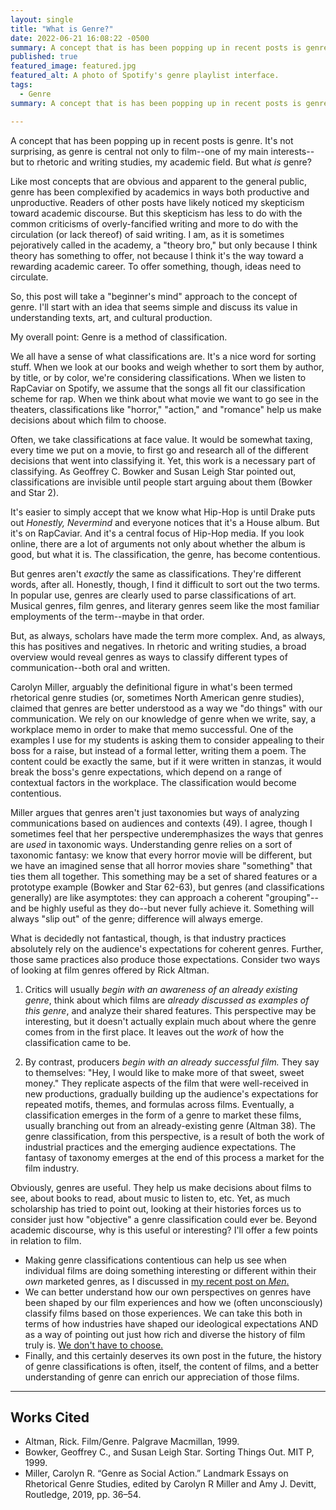 ```yaml
---
layout: single
title: "What is Genre?"
date: 2022-06-21 16:08:22 -0500
summary: A concept that is has been popping up in recent posts is genre. It's not surprising, as genre is central not only to film--increasingly, the focus of this blog--but to rhetoric and writing studies, my academic home. But what *is* genre?
published: true
featured_image: featured.jpg
featured_alt: A photo of Spotify's genre playlist interface.
tags:
  - Genre
summary: A concept that is has been popping up in recent posts is genre. It's not surprising, as genre is central not only to film--increasingly, the focus of this blog--but to rhetoric and writing studies, my academic home. But what *is* genre?

---
```




A concept that has been popping up in recent posts is genre. It's not surprising, as genre is central not only to film--one of my main interests--but to rhetoric and writing studies, my academic field. But what *is* genre?

Like most concepts that are obvious and apparent to the general public, genre has been complexified by academics in ways both productive and unproductive. Readers of other posts have likely noticed my skepticism toward academic discourse. But this skepticism has less to do with the common criticisms of overly-fancified writing and more to do with the circulation (or lack thereof) of said writing. I am, as it is sometimes pejoratively called in the academy, a "theory bro," but only because I think theory has something to offer, not because I think it's the way toward a rewarding academic career. To offer something, though, ideas need to circulate.

So, this post will take a "beginner's mind" approach to the concept of genre. I'll start with an idea that seems simple and discuss its value in understanding texts, art, and cultural production.

My overall point: Genre is a method of classification.

We all have a sense of what classifications are. It's a nice word for sorting stuff. When we look at our books and weigh whether to sort them by author, by title, or by color, we're considering classifications. When we listen to RapCaviar on Spotify, we assume that the songs all fit our classification scheme for rap. When we think about what movie we want to go see in the theaters, classifications like "horror," "action," and "romance" help us make decisions about which film to choose.

Often, we take classifications at face value. It would be somewhat taxing, every time we put on a movie, to first go and research all of the different decisions that went into classifying it. Yet, this work is a necessary part of classifying. As Geoffrey C. Bowker and Susan Leigh Star pointed out, classifications are invisible until people start arguing about them (Bowker and Star 2).

It's easier to simply accept that we know what Hip-Hop is until Drake puts out _Honestly, Nevermind_ and everyone notices that it's a House album. But it's on RapCaviar. And it's a central focus of Hip-Hop media. If you look online, there are a lot of arguments not only about whether the album is good, but what it is. The classification, the genre, has become contentious.

But genres aren't *exactly* the same as classifications. They're different words, after all. Honestly, though, I find it difficult to sort out the two terms. In popular use, genres are clearly used to parse classifications of art. Musical genres, film genres, and literary genres seem like the most familiar employments of the term--maybe in that order.

But, as always, scholars have made the term more complex. And, as always, this has positives and negatives. In rhetoric and writing studies, a broad overview would reveal genres as ways to classify different types of communication--both oral and written.

Carolyn Miller, arguably the definitional figure in what's been termed rhetorical genre studies (or, sometimes North American genre studies), claimed that genres are better understood as a way we "do things" with our communication. We rely on our knowledge of genre when we write, say, a workplace memo in order to make that memo successful. One of the examples I use for my students is asking them to consider appealing to their boss for a raise, but instead of a formal letter, writing them a poem. The content could be exactly the same, but if it were written in stanzas, it would break the boss's genre expectations, which depend on a range of contextual factors in the workplace. The classification would become contentious.

Miller argues that genres aren't just taxonomies but ways of analyzing communications based on audiences and contexts (49). I agree, though I sometimes feel that her perspective underemphasizes the ways that genres are *used* in taxonomic ways. Understanding genre relies on a sort of taxonomic fantasy: we know that every horror movie will be different, but we have an imagined sense that all horror movies share "something" that ties them all together. This something may be a set of shared features or a prototype example (Bowker and Star 62-63), but genres (and classifications generally) are like asymptotes: they can approach a coherent "grouping"--and be highly useful as they do--but never fully achieve it. Something will always "slip out" of the genre; difference will always emerge.

What is decidedly not fantastical, though, is that industry practices absolutely rely on the audience's expectations for coherent genres. Further, those same practices also produce those expectations. Consider two ways of looking at film genres offered by Rick Altman.

1. Critics will usually *begin with an awareness of an already existing genre*, think about which films are *already discussed as examples of this genre*, and analyze their shared features. This perspective may be interesting, but it doesn't actually explain much about where the genre comes from in the first place. It leaves out the *work* of how the classification came to be.

2. By contrast, producers *begin with an already successful film.* They say to themselves: "Hey, I would like to make more of that sweet, sweet money." They replicate aspects of the film that were well-received in new productions, gradually building up the audience's expectations for repeated motifs, themes, and formulas across films. Eventually, a classification emerges in the form of a genre to market these films, usually branching out from an already-existing genre (Altman 38). The genre classification, from this perspective, is a result of both the work of industrial practices and the emerging audience expectations. The fantasy of taxonomy emerges at the end of this process a market for the film industry.

Obviously, genres are useful. They help us make decisions about films to see, about books to read, about music to listen to, etc. Yet, as much scholarship has tried to point out, looking at their histories forces us to consider just how "objective" a genre classification could ever be. Beyond academic discourse, why is this useful or interesting? I'll offer a few points in relation to film.

- Making genre classifications contentious can help us see when individual films are doing something interesting or different within their *own* marketed genres, as I discussed in [my recent post on *Men*.](/posts/2022-06-05-men/)
- We can better understand how our own perspectives on genres have been shaped by our film experiences and how we (often unconsciously) classify films based on those experiences. We can take this both in terms of how industries have shaped our ideological expectations AND as a way of pointing out just how rich and diverse the history of film truly is. [We don't have to choose.](/posts/2022-06-09/heroes-ritual-ideology/)
- Finally, and this certainly deserves its own post in the future, the history of genre classifications is often, itself, the content of films, and a better understanding of genre can enrich our appreciation of those films.

-----------

## Works Cited

- Altman, Rick. Film/Genre. Palgrave Macmillan, 1999.
- Bowker, Geoffrey C., and Susan Leigh Star. Sorting Things Out. MIT P, 1999.
- Miller, Carolyn R. “Genre as Social Action.” Landmark Essays on Rhetorical Genre Studies, edited by Carolyn R Miller and Amy J. Devitt, Routledge, 2019, pp. 36–54.
